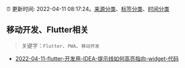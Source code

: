 :alarm_clock: 更新时间: 2022-04-11 08:17:24。[来源分类](../README.md)、[标签分类](../TAGS.md)、[时间分类](../TIMELINE.md)

## 移动开发、Flutter相关


> 关键字：`Flutter`、`PWA`、`移动开发`



- [2022-04-11-flutter-开发用-IDEA-提示线如何高亮指向-widget-代码](https://www.v2ex.com/t/846281) 